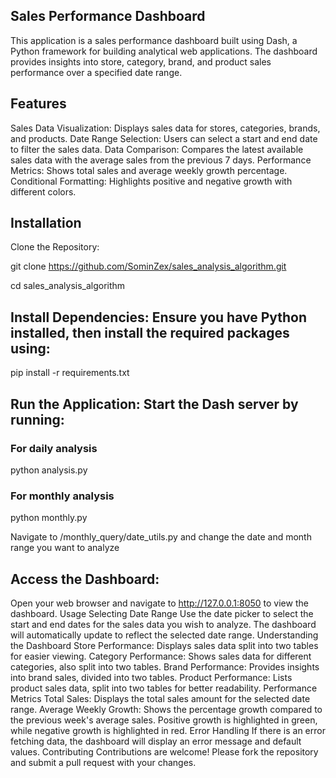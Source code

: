 ## Sales Performance Dashboard
This application is a sales performance dashboard built using Dash, a Python framework for building analytical web applications. The dashboard provides insights into store, category, brand, and product sales performance over a specified date range.

## Features
Sales Data Visualization: Displays sales data for stores, categories, brands, and products.
Date Range Selection: Users can select a start and end date to filter the sales data.
Data Comparison: Compares the latest available sales data with the average sales from the previous 7 days.
Performance Metrics: Shows total sales and average weekly growth percentage.
Conditional Formatting: Highlights positive and negative growth with different colors.

## Installation
Clone the Repository:

git clone https://github.com/SominZex/sales_analysis_algorithm.git

cd sales_analysis_algorithm

## Install Dependencies: Ensure you have Python installed, then install the required packages using:
pip install -r requirements.txt


## Run the Application: Start the Dash server by running:
### For daily analysis
python analysis.py

### For monthly analysis
python monthly.py

Navigate to /monthly_query/date_utils.py and change the date and month range you want to analyze

## Access the Dashboard: 
Open your web browser and navigate to http://127.0.0.1:8050 to view the dashboard.
Usage
Selecting Date Range
Use the date picker to select the start and end dates for the sales data you wish to analyze.
The dashboard will automatically update to reflect the selected date range.
Understanding the Dashboard
Store Performance: Displays sales data split into two tables for easier viewing.
Category Performance: Shows sales data for different categories, also split into two tables.
Brand Performance: Provides insights into brand sales, divided into two tables.
Product Performance: Lists product sales data, split into two tables for better readability.
Performance Metrics
Total Sales: Displays the total sales amount for the selected date range.
Average Weekly Growth: Shows the percentage growth compared to the previous week's average sales. Positive growth is highlighted in green, while negative growth is highlighted in red.
Error Handling
If there is an error fetching data, the dashboard will display an error message and default values.
Contributing
Contributions are welcome! Please fork the repository and submit a pull request with your changes.
